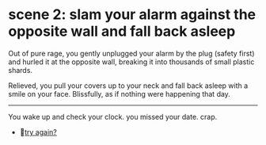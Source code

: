 # scene 2: slam your alarm against the opposite wall and fall back asleep

Out of pure rage, you gently unplugged your alarm by the plug (safety first) and hurled it at the opposite wall, breaking it into thousands of small plastic shards.

Relieved, you pull your covers up to your neck and fall back asleep with a smile on your face. Blissfully, as if nothing were happening that day.

---

You wake up and check your clock. you missed your date. crap.

- 🔄️[try again?](./_start-here.md)
